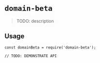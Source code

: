 # `domain-beta`

> TODO: description

## Usage

```
const domainBeta = require('domain-beta');

// TODO: DEMONSTRATE API
```
##
